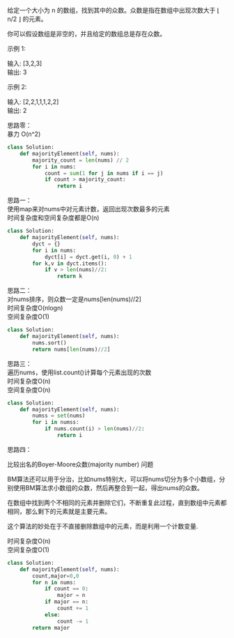 
给定一个大小为 n 的数组，找到其中的众数。众数是指在数组中出现次数大于 ⌊ n/2 ⌋ 的元素。

你可以假设数组是非空的，并且给定的数组总是存在众数。  

示例 1:  
  
输入: [3,2,3]  
输出: 3  
  
示例 2:

输入: [2,2,1,1,1,2,2]  
输出: 2  

思路零：  
暴力  O(n^2)


```python
class Solution:
    def majorityElement(self, nums): 
        majority_count = len(nums) // 2
        for i in nums:
            count = sum(1 for j in nums if i == j)
            if count > majority_count:
                return i
```

思路一：  
使用map来对nums中对元素计数，返回出现次数最多的元素  
时间复杂度和空间复杂度都是O(n)


```python
class Solution:
    def majorityElement(self, nums):
        dyct = {}
        for i in nums:
            dyct[i] = dyct.get(i, 0) + 1
        for k,v in dyct.items():
            if v > len(nums)//2:
                return k
```

思路二：  
对nums排序，则众数一定是nums[len(nums)//2]  
时间复杂度O(nlogn)  
空间复杂度O(1)


```python
class Solution:
    def majorityElement(self, nums):
        nums.sort()
        return nums[len(nums)//2]
```

思路三：  
遍历nums，使用list.count()计算每个元素出现的次数  
时间复杂度O(n)  
空间复杂度O(n)


```python
class Solution:
    def majorityElement(self, nums):
        numss = set(nums)
        for i in numss:
            if nums.count(i) > len(nums)//2:
                return i
```

思路四： 
  
比较出名的Boyer-Moore众数(majority number) 问题  
  
BM算法还可以用于分治，比如nums特别大，可以将nums切分为多个小数组，分别使用BM算法求小数组的众数，然后再整合到一起，得出nums的众数。
  
在数组中找到两个不相同的元素并删除它们，不断重复此过程，直到数组中元素都相同，那么剩下的元素就是主要元素。

这个算法的妙处在于不直接删除数组中的元素，而是利用一个计数变量.  

时间复杂度O(n)  
空间复杂度O(1)


```python
class Solution:
    def majorityElement(self, nums):        
        count,major=0,0
        for n in nums:
            if count == 0:
                major = n
            if major == n:
                count += 1
            else:
                count -= 1
        return major
```
